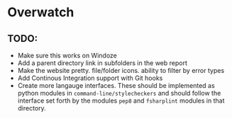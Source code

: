 # Overwatch

## TODO:
 - Make sure this works on Windoze
 - Add a parent directory link in subfolders in the web report
 - Make the website pretty. file/folder icons. ability to filter by error types
 - Add Continous Integration support with Git hooks
 - Create more langauge interfaces. These should be implemented as python modules in `command-line/stylecheckers` and should follow the interface set forth by the modules `pep8` and `fsharplint` modules in that directory.
